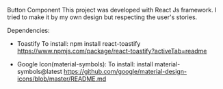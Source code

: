 Button Component
This project was developed with React Js framework. I tried to make it by my own design but respecting the user's stories.

Dependencies:

- Toastify 
    To install: npm install react-toastify 
    https://www.npmjs.com/package/react-toastify?activeTab=readme

- Google Icon(material-symbols): 
    To install: install material-symbols@latest 
    https://github.com/google/material-design-icons/blob/master/README.md